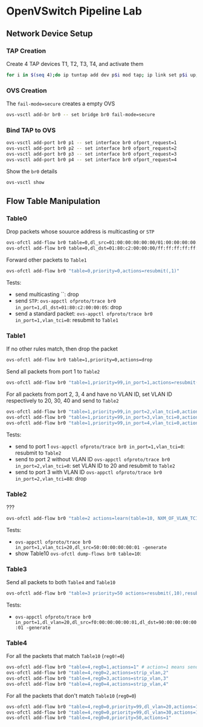# OpenVSwitch Pipeline Lab
## Network Device Setup
### TAP Creation
Create 4 TAP devices T1, T2, T3, T4, and activate them
```bash
for i in $(seq 4);do ip tuntap add dev p$i mod tap; ip link set p$i up; done
```

### OVS Creation
The `fail-mode=secure` creates a empty OVS
```bash
ovs-vsctl add-br br0 -- set bridge br0 fail-mode=secure
```

### Bind TAP to OVS
```bash
ovs-vsctl add-port br0 p1 -- set interface br0 ofport_request=1
ovs-vsctl add-port br0 p2 -- set interface br0 ofport_request=2
ovs-vsctl add-port br0 p3 -- set interface br0 ofport_request=3
ovs-vsctl add-port br0 p4 -- set interface br0 ofport_request=4
```

Show the `br0` details
```bash
ovs-vsctl show
```

## Flow Table Manipulation
### Table0
Drop packets whose souurce address is multicasting or `STP`
```bash
ovs-ofctl add-flow br0 table=0,dl_src=01:00:00:00:00:00/01:00:00:00:00:00,actions=drop
ovs-ofctl add-flow br0 table=0,dl_dst=01:80:c2:00:00:00/ff:ff:ff:ff:ff:f0,actions=drop
```

Forward other packets to `Table1`
```bash
ovs-ofctl add-flow br0 "table=0,priority=0,actions=resubmit(,1)"
```

Tests:
- send multicasting ``: drop
- send `STP`: `ovs-appctl ofproto/trace br0 in_port=1,dl_dst=01:80:c2:00:00:05`: drop
- send a standard packet: `ovs-appctl ofproto/trace br0 in_port=1,vlan_tci=0`: resubmit to `Table1`


### Table1
If no other rules match, then drop the packet
```bash
ovs-ofctl add-flow br0 table=1,priority=0,actions=drop
```

Send all packets from port 1 to `Table2`
```bash
ovs-ofctl add-flow br0 "table=1,priority=99,in_port=1,actions=resubmit(,2)"
```

For all packets from port 2, 3, 4 and have no VLAN ID, set VLAN ID respectively to 20, 30, 40 and send to `Table2`
```bash
ovs-ofctl add-flow br0 "table=1,priority=99,in_port=2,vlan_tci=0,actions=mod_vlan_vid:20,resubmit(,2)"
ovs-ofctl add-flow br0 "table=1,priority=99,in_port=3,vlan_tci=0,actions=mod_vlan_vid:30,resubmit(,2)"
ovs-ofctl add-flow br0 "table=1,priority=99,in_port=4,vlan_tci=0,actions=mod_vlan_vid:30,resubmit(,2)"
```

Tests:
- send to port 1 `ovs-appctl ofproto/trace br0 in_port=1,vlan_tci=0`: resubmit to `Table2`
- send to port 2 without VLAN ID `ovs-appctl ofproto/trace br0 in_port=2,vlan_tci=0`: set VLAN ID to 20 and resubmit to `Table2`
- send to port 3 with VLAN ID `ovs-appctl ofproto/trace br0 in_port=2,vlan_tci=88`: drop


### Table2
???
```bash
ovs-ofctl add-flow br0 "table=2 actions=learn(table=10, NXM_OF_VLAN_TCI[0..11],NXM_OF_ETH_DST[]=NXM_OF_ETH_SRC[],load:NXM_OF_IN_PORT[]->NXM_NX_REG0[0..15]),resubmit(,3)"
```

Tests:
- `ovs-appctl ofproto/trace br0 in_port=1,vlan_tci=20,dl_src=50:00:00:00:00:01 -generate`
- show Table10 `ovs-ofctl dump-flows br0 table=10`:


### Table3
Send all packets to both `Table4` and `Table10`
```bash
ovs-ofctl add-flow br0 "table=3 priority=50 actions=resubmit(,10),resubmit(,4)"
```

Tests: 
- `ovs-appctl ofproto/trace br0 in_port=1,dl_vlan=20,dl_src=f0:00:00:00:00:01,dl_dst=90:00:00:00:00:01 -generate`

### Table4
For all the packets that match `Table10` (`reg0!=0`)
```bash
ovs-ofctl add-flow br0 "table=4,reg0=1,actions=1" # action=1 means send to port 1
ovs-ofctl add-flow br0 "table=4,reg0=2,actions=strip_vlan,2"
ovs-ofctl add-flow br0 "table=4,reg0=3,actions=strip_vlan,3"
ovs-ofctl add-flow br0 "table=4,reg0=4,actions=strip_vlan,4"
```
For all the packets that don't match `Table10` (`reg0=0`)
```bash
ovs-ofctl add-flow br0 "table=4,reg0=0,priority=99,dl_vlan=20,actions=1,strip_vlan,2"
ovs-ofctl add-flow br0 "table=4,reg0=0,priority=99,dl_vlan=30,actions=1,strip_vlan,3,4"
ovs-ofctl add-flow br0 "table=4,reg0=0,priority=50,actions=1"
```

